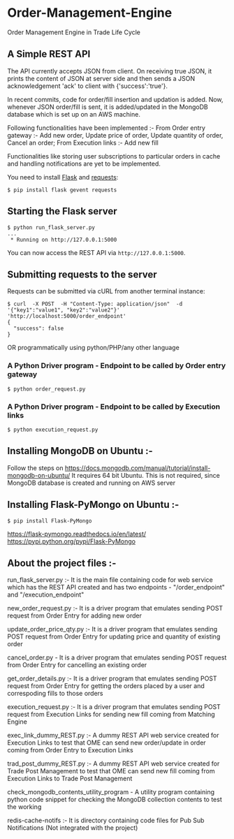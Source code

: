 # Order-Management-Engine
Order Management Engine in Trade Life Cycle


## A Simple REST API

The API currently accepts JSON from client. On receiving true JSON, it prints the content of JSON at server side and then sends a JSON acknowledgement 'ack' to client with {'success':'true'}.

In recent commits, code for order/fill insertion and updation is added. Now, whenever JSON order/fill is sent, it is added/updated in the MongoDB database which is set up on an AWS machine.

Following functionalities have been implemented :-
From Order entry gateway :- Add new order, Update price of order, Update quantity of order, Cancel an order;
From Execution links :- Add new fill

Functionalities like storing user subscriptions to particular orders in cache and handling notifications are yet to be implemented.


You need to install [Flask](http://flask.pocoo.org/) and [requests](http://docs.python-requests.org/en/master/):
```
$ pip install flask gevent requests
```

## Starting the Flask server
```
$ python run_flask_server.py 
...
 * Running on http://127.0.0.1:5000
```

You can now access the REST API via `http://127.0.0.1:5000`.


## Submitting requests to the server

Requests can be submitted via cURL from another terminal instance:
```
$ curl  -X POST  -H "Content-Type: application/json"  -d '{"key1":"value1", "key2":"value2"}' 'http://localhost:5000/order_endpoint'  
{
  "success": false
}
```

OR programmatically using python/PHP/any other language

### A Python Driver program - Endpoint to be called by Order entry gateway

```
$ python order_request.py
```

### A Python Driver program - Endpoint to be called by Execution links

```
$ python execution_request.py
```


## Installing MongoDB on Ubuntu :-
Follow the steps on https://docs.mongodb.com/manual/tutorial/install-mongodb-on-ubuntu/
It requires 64 bit Ubuntu.
This is not required, since MongoDB database is created and running on AWS server


## Installing Flask-PyMongo on Ubuntu :-
```
$ pip install Flask-PyMongo
```

https://flask-pymongo.readthedocs.io/en/latest/
https://pypi.python.org/pypi/Flask-PyMongo


## About the project files :-
run_flask_server.py :- It is the main file containing code for web service which has the REST API created and has two endpoints - "/order_endpoint" and "/execution_endpoint"

new_order_request.py :- It is a driver program that emulates sending POST request from Order Entry for adding new order

update_order_price_qty.py :- It is a driver program that emulates sending POST request from Order Entry for updating price and quantity of existing order

cancel_order.py - It is a driver program that emulates sending POST request from Order Entry for cancelling an existing order

get_order_details.py :- It is a driver program that emulates sending POST request from Order Entry for getting the orders placed by a user and correspoding fills to those orders

execution_request.py :- It is a driver program that emulates sending POST request from Execution Links for sending new fill coming from Matching Engine

exec_link_dummy_REST.py :- A dummy REST API web service created for Execution Links to test that OME can send new order/update in order coming from Order Entry to Execution Links

trad_post_dummy_REST.py :- A dummy REST API web service created for Trade Post Management to test that OME can send new fill coming from Execution Links to Trade Post Management

check_mongodb_contents_utility_program - A utility program containing python code snippet for checking the MongoDB collection contents to test the working

redis-cache-notifs :- It is directory containing code files for Pub Sub Notifications (Not integrated with the project)
